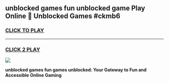 
## unblocked games fun unblocked game Play Online 👋 Unblocked Games #ckmb6
<h3>
<a href="https://premium.freeplayer.one?title=unblocked_games_fun&ref=21F">CLICK TO PLAY</a></h3>
<hr>

<h3>
<a href="https://premium.freeplayer.one?title=unblocked_games_fun&ref=21F">CLICK 2 PLAY</a>
  
</h3>

<a href="https://premium.freeplayer.one?title=unblocked_games_fun&ref=21F/"><img src="https://clearcache.store/games.png"></a>


**unblocked games fun games unblocked: Your Gateway to Fun and Accessible Online Gaming**

